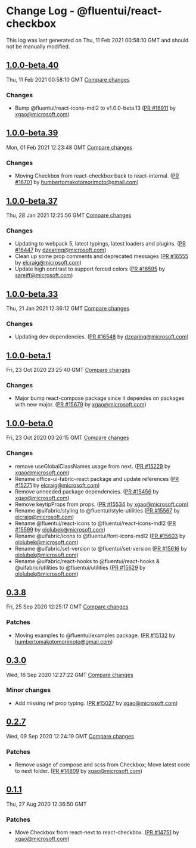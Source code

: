 # Change Log - @fluentui/react-checkbox

This log was last generated on Thu, 11 Feb 2021 00:58:10 GMT and should not be manually modified.

<!-- Start content -->

## [1.0.0-beta.40](https://github.com/microsoft/fluentui/tree/@fluentui/react-checkbox_v1.0.0-beta.40)

Thu, 11 Feb 2021 00:58:10 GMT 
[Compare changes](https://github.com/microsoft/fluentui/compare/@fluentui/react-checkbox_v1.0.0-beta.39..@fluentui/react-checkbox_v1.0.0-beta.40)

### Changes

- Bump @fluentui/react-icons-mdl2 to v1.0.0-beta.13 ([PR #16911](https://github.com/microsoft/fluentui/pull/16911) by xgao@microsoft.com)

## [1.0.0-beta.39](https://github.com/microsoft/fluentui/tree/@fluentui/react-checkbox_v1.0.0-beta.39)

Mon, 01 Feb 2021 12:23:48 GMT 
[Compare changes](https://github.com/microsoft/fluentui/compare/@fluentui/react-checkbox_v1.0.0-beta.37..@fluentui/react-checkbox_v1.0.0-beta.39)

### Changes

- Moving Checkbox from react-checkbox back to react-internal. ([PR #16701](https://github.com/microsoft/fluentui/pull/16701) by humbertomakotomorimoto@gmail.com)

## [1.0.0-beta.37](https://github.com/microsoft/fluentui/tree/@fluentui/react-checkbox_v1.0.0-beta.37)

Thu, 28 Jan 2021 12:25:56 GMT 
[Compare changes](https://github.com/microsoft/fluentui/compare/@fluentui/react-checkbox_v1.0.0-beta.33..@fluentui/react-checkbox_v1.0.0-beta.37)

### Changes

- Updating to webpack 5, latest typings, latest loaders and plugins. ([PR #16447](https://github.com/microsoft/fluentui/pull/16447) by dzearing@microsoft.com)
- Clean up some prop comments and deprecated messages ([PR #16555](https://github.com/microsoft/fluentui/pull/16555) by elcraig@microsoft.com)
- Update high contrast to support forced colors ([PR #16595](https://github.com/microsoft/fluentui/pull/16595) by sareiff@microsoft.com)

## [1.0.0-beta.33](https://github.com/microsoft/fluentui/tree/@fluentui/react-checkbox_v1.0.0-beta.33)

Thu, 21 Jan 2021 12:36:12 GMT 
[Compare changes](https://github.com/microsoft/fluentui/compare/@fluentui/react-checkbox_v1.0.0-beta.1..@fluentui/react-checkbox_v1.0.0-beta.33)

### Changes

-  Updating dev dependencies. ([PR #16548](https://github.com/microsoft/fluentui/pull/16548) by dzearing@microsoft.com)

## [1.0.0-beta.1](https://github.com/microsoft/fluentui/tree/@fluentui/react-checkbox_v1.0.0-beta.1)

Fri, 23 Oct 2020 23:25:40 GMT 
[Compare changes](https://github.com/microsoft/fluentui/compare/@fluentui/react-checkbox_v1.0.0-beta.0..@fluentui/react-checkbox_v1.0.0-beta.1)

### Changes

- Major bump react-compose package since it dependes on packages with new major. ([PR #15679](https://github.com/microsoft/fluentui/pull/15679) by xgao@microsoft.com)

## [1.0.0-beta.0](https://github.com/microsoft/fluentui/tree/@fluentui/react-checkbox_v1.0.0-beta.0)

Fri, 23 Oct 2020 03:26:15 GMT 
[Compare changes](https://github.com/microsoft/fluentui/compare/@fluentui/react-checkbox_v0.3.8..@fluentui/react-checkbox_v1.0.0-beta.0)

### Changes

- remove useGlobalClassNames usage from next. ([PR #15229](https://github.com/microsoft/fluentui/pull/15229) by xgao@microsoft.com)
- Rename office-ui-fabric-react package and update references ([PR #15271](https://github.com/microsoft/fluentui/pull/15271) by elcraig@microsoft.com)
- Remove unneeded package dependencies. ([PR #15456](https://github.com/microsoft/fluentui/pull/15456) by xgao@microsoft.com)
- Remove keytipProps from props. ([PR #15534](https://github.com/microsoft/fluentui/pull/15534) by xgao@microsoft.com)
- Rename @uifabric/styling to @fluentui/style-utilities ([PR #15567](https://github.com/microsoft/fluentui/pull/15567) by elcraig@microsoft.com)
- Rename @fluentui/react-icons to @fluentui/react-icons-mdl2 ([PR #15599](https://github.com/microsoft/fluentui/pull/15599) by ololubek@microsoft.com)
- Rename @uifabric/icons to @fluentui/font-icons-mdl2 ([PR #15603](https://github.com/microsoft/fluentui/pull/15603) by ololubek@microsoft.com)
- Rename @uifabric/set-version to @fluentui/set-version ([PR #15616](https://github.com/microsoft/fluentui/pull/15616) by ololubek@microsoft.com)
- Rename @uifabric/react-hooks to @fluentui/react-hooks & @uifabric/utilities to @fluentui/utilities ([PR #15629](https://github.com/microsoft/fluentui/pull/15629) by ololubek@microsoft.com)

## [0.3.8](https://github.com/microsoft/fluentui/tree/@fluentui/react-checkbox_v0.3.8)

Fri, 25 Sep 2020 12:25:17 GMT 
[Compare changes](https://github.com/microsoft/fluentui/compare/@fluentui/react-checkbox_v0.3.6..@fluentui/react-checkbox_v0.3.8)

### Patches

- Moving examples to @fluentui/examples package. ([PR #15132](https://github.com/microsoft/fluentui/pull/15132) by humbertomakotomorimoto@gmail.com)

## [0.3.0](https://github.com/microsoft/fluentui/tree/@fluentui/react-checkbox_v0.3.0)

Wed, 16 Sep 2020 12:27:22 GMT 
[Compare changes](https://github.com/microsoft/fluentui/compare/@fluentui/react-checkbox_v0.2.7..@fluentui/react-checkbox_v0.3.0)

### Minor changes

- Add missing ref prop typing. ([PR #15027](https://github.com/microsoft/fluentui/pull/15027) by xgao@microsoft.com)

## [0.2.7](https://github.com/microsoft/fluentui/tree/@fluentui/react-checkbox_v0.2.7)

Wed, 09 Sep 2020 12:24:19 GMT 
[Compare changes](https://github.com/microsoft/fluentui/compare/@fluentui/react-checkbox_v0.1.1..@fluentui/react-checkbox_v0.2.7)

### Patches

- Remove usage of compose and scss from Checkbox; Move latest code to next folder. ([PR #14809](https://github.com/microsoft/fluentui/pull/14809) by xgao@microsoft.com)

## [0.1.1](https://github.com/microsoft/fluentui/tree/@fluentui/react-checkbox_v0.1.1)

Thu, 27 Aug 2020 12:36:50 GMT

### Patches

- Move Checkbox from react-next to react-checkbox. ([PR #14751](https://github.com/microsoft/fluentui/pull/14751) by xgao@microsoft.com)

